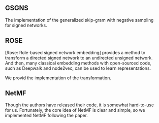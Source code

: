## GSGNS
The implementation of the generalized skip-gram with negative sampling for signed networks.

## ROSE
\[Rose: Role-based signed network embedding\] provides a method to transform a directed signed network to an undirected unsigned network.
And then, many classical embedding methods with open-sourced code, such as Deepwalk and node2vec, can be used to learn representations.

We provid the implementation of the transformation. 

## NetMF
Though the authors have released their code, it is somewhat hard-to-use for us.
Fortunately, the core idea of NetMF is clear and simple, so we implemented NetMF following the paper.

